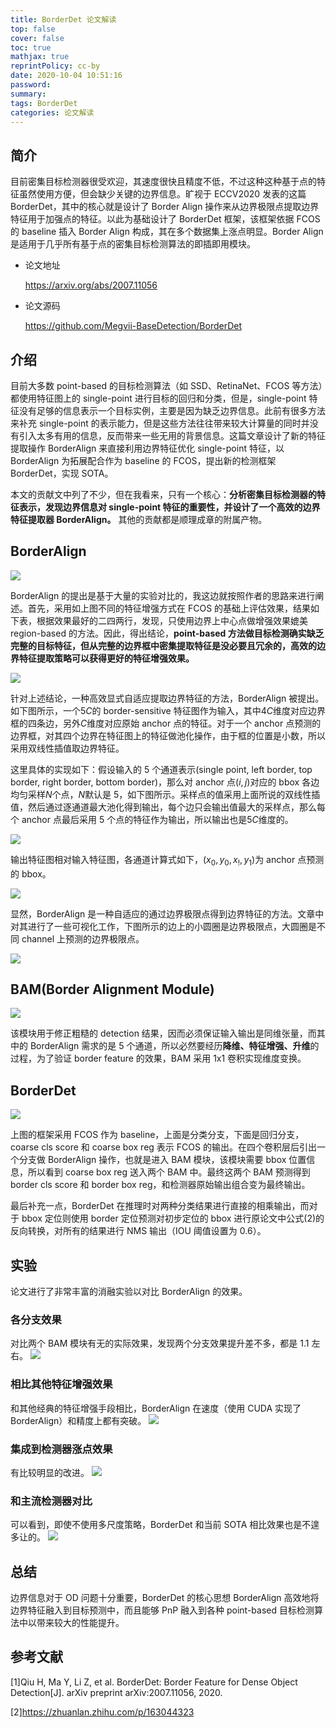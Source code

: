 ```yaml
---
title: BorderDet 论文解读
top: false
cover: false
toc: true
mathjax: true
reprintPolicy: cc-by
date: 2020-10-04 10:51:16
password:
summary:
tags: BorderDet
categories: 论文解读
---
```


## 简介

目前密集目标检测器很受欢迎，其速度很快且精度不低，不过这种这种基于点的特征虽然使用方便，但会缺少关键的边界信息。旷视于 ECCV2020 发表的这篇 BorderDet，其中的核心就是设计了 Border Align 操作来从边界极限点提取边界特征用于加强点的特征。以此为基础设计了 BorderDet 框架，该框架依据 FCOS 的 baseline 插入 Border Align 构成，其在多个数据集上涨点明显。Border Align 是适用于几乎所有基于点的密集目标检测算法的即插即用模块。

- 论文地址

  https://arxiv.org/abs/2007.11056

- 论文源码

  https://github.com/Megvii-BaseDetection/BorderDet

## 介绍

目前大多数 point-based 的目标检测算法（如 SSD、RetinaNet、FCOS 等方法）都使用特征图上的 single-point 进行目标的回归和分类，但是，single-point 特征没有足够的信息表示一个目标实例，主要是因为缺乏边界信息。此前有很多方法来补充 single-point 的表示能力，但是这些方法往往带来较大计算量的同时并没有引入太多有用的信息，反而带来一些无用的背景信息。这篇文章设计了新的特征提取操作 BorderAlign 来直接利用边界特征优化 single-point 特征，以 BorderAlign 为拓展配合作为 baseline 的 FCOS，提出新的检测框架 BorderDet，实现 SOTA。

本文的贡献文中列了不少，但在我看来，只有一个核心：**分析密集目标检测器的特征表示，发现边界信息对 single-point 特征的重要性，并设计了一个高效的边界特征提取器 BorderAlign。** 其他的贡献都是顺理成章的附属产物。

## BorderAlign

![](https://i.loli.net/2020/10/04/BAv3C6PYKR17f4c.png)

BorderAlign 的提出是基于大量的实验对比的，我这边就按照作者的思路来进行阐述。首先，采用如上图不同的特征增强方式在 FCOS 的基础上评估效果，结果如下表，根据效果最好的二四两行，发现，只使用边界上中心点做增强效果媲美 region-based 的方法。因此，得出结论，**point-based 方法做目标检测确实缺乏完整的目标特征，但从完整的边界框中密集提取特征是没必要且冗余的，高效的边界特征提取策略可以获得更好的特征增强效果。**

![](https://i.loli.net/2020/10/04/cLVCn1SkRBZXlTK.png)

针对上述结论，一种高效显式自适应提取边界特征的方法，BorderAlign 被提出。如下图所示，一个$5C$的 border-sensitive 特征图作为输入，其中$4C$维度对应边界框的四条边，另外$C$维度对应原始 anchor 点的特征。对于一个 anchor 点预测的边界框，对其四个边界在特征图上的特征做池化操作，由于框的位置是小数，所以采用双线性插值取边界特征。

这里具体的实现如下：假设输入的 5 个通道表示(single point, left border, top border, right border, bottom border)，那么对 anchor 点$(i, j)$对应的 bbox 各边均匀采样$N$个点，$N$默认是 5，如下图所示。采样点的值采用上面所说的双线性插值，然后通过逐通道最大池化得到输出，每个边只会输出值最大的采样点，那么每个 anchor 点最后采用 5 个点的特征作为输出，所以输出也是$5C$维度的。

![](https://i.loli.net/2020/10/04/GvkmthPsnaNMyWg.png)

输出特征图相对输入特征图，各通道计算式如下，$(x_0, y_0, x_!, y_1)$为 anchor 点预测的 bbox。

![](https://i.loli.net/2020/10/04/UqBdCvYag6FJi7R.png)

显然，BorderAlign 是一种自适应的通过边界极限点得到边界特征的方法。文章中对其进行了一些可视化工作，下图所示的边上的小圆圈是边界极限点，大圆圈是不同 channel 上预测的边界极限点。

![](https://i.loli.net/2020/10/04/JwlLQHDmBPtZvsE.png)

## BAM(Border Alignment Module)

![](https://i.loli.net/2020/10/04/d1p4NU2JvhKrEVZ.png)

该模块用于修正粗糙的 detection 结果，因而必须保证输入输出是同维张量，而其中的 BorderAlign 需求的是 5 个通道，所以必然要经历**降维、特征增强、升维**的过程，为了验证 border feature 的效果，BAM 采用 1x1 卷积实现维度变换。

## BorderDet

![](https://i.loli.net/2020/10/04/8QERAPL2jxT3zYm.png)

上图的框架采用 FCOS 作为 baseline，上面是分类分支，下面是回归分支，coarse cls score 和 coarse box reg 表示 FCOS 的输出。在四个卷积层后引出一个分支做 BorderAlign 操作，也就是进入 BAM 模块，该模块需要 bbox 位置信息，所以看到 coarse box reg 送入两个 BAM 中。最终这两个 BAM 预测得到 border cls score 和 border box reg，和检测器原始输出组合变为最终输出。

最后补充一点，BorderDet 在推理时对两种分类结果进行直接的相乘输出，而对于 bbox 定位则使用 border 定位预测对初步定位的 bbox 进行原论文中公式(2)的反向转换，对所有的结果进行 NMS 输出（IOU 阈值设置为 0.6）。

## 实验

论文进行了非常丰富的消融实验以对比 BorderAlign 的效果。

### 各分支效果

对比两个 BAM 模块有无的实际效果，发现两个分支效果提升差不多，都是 1.1 左右。
![](https://i.loli.net/2020/10/04/bGoiQs1RwuaUyFS.png)

### 相比其他特征增强效果

和其他经典的特征增强手段相比，BorderAlign 在速度（使用 CUDA 实现了 BorderAlign）和精度上都有突破。
![](https://i.loli.net/2020/10/04/PKk3SOw6Np2IoM8.png)

### 集成到检测器涨点效果

有比较明显的改进。
![](https://i.loli.net/2020/10/04/tZvEcdHCjyYMqBw.png)

### 和主流检测器对比

可以看到，即使不使用多尺度策略，BorderDet 和当前 SOTA 相比效果也是不遑多让的。
![](https://i.loli.net/2020/10/04/DmlrKSEqVpw4nhI.png)

## 总结

边界信息对于 OD 问题十分重要，BorderDet 的核心思想 BorderAlign 高效地将边界特征融入到目标预测中，而且能够 PnP 融入到各种 point-based 目标检测算法中以带来较大的性能提升。

## 参考文献

[1]Qiu H, Ma Y, Li Z, et al. BorderDet: Border Feature for Dense Object Detection[J]. arXiv preprint arXiv:2007.11056, 2020.

[2]https://zhuanlan.zhihu.com/p/163044323

